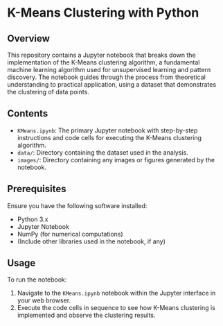 # K-Means Clustering with Python

## Overview
This repository contains a Jupyter notebook that breaks down the implementation of the K-Means clustering algorithm, a fundamental machine learning algorithm used for unsupervised learning and pattern discovery. The notebook guides through the process from theoretical understanding to practical application, using a dataset that demonstrates the clustering of data points.

## Contents
- `KMeans.ipynb`: The primary Jupyter notebook with step-by-step instructions and code cells for executing the K-Means clustering algorithm.
- `data/`: Directory containing the dataset used in the analysis.
- `images/`: Directory containing any images or figures generated by the notebook.

## Prerequisites
Ensure you have the following software installed:
- Python 3.x
- Jupyter Notebook
- NumPy (for numerical computations)
- (Include other libraries used in the notebook, if any)

## Usage
To run the notebook:
1. Navigate to the `KMeans.ipynb` notebook within the Jupyter interface in your web browser.
2. Execute the code cells in sequence to see how K-Means clustering is implemented and observe the clustering results.
